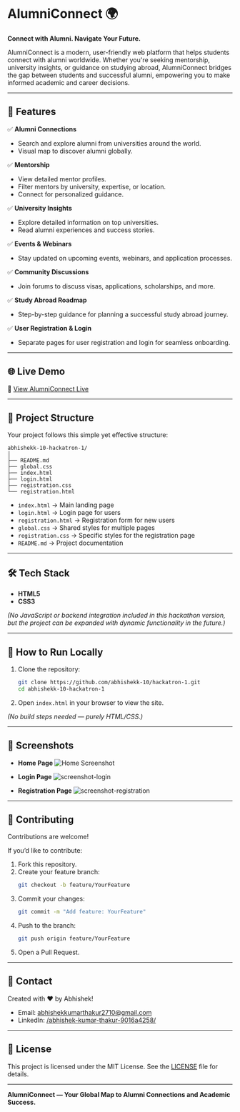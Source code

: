 # AlumniConnect 🌍

**Connect with Alumni. Navigate Your Future.**

AlumniConnect is a modern, user-friendly web platform that helps students connect with alumni worldwide. Whether you're seeking mentorship, university insights, or guidance on studying abroad, AlumniConnect bridges the gap between students and successful alumni, empowering you to make informed academic and career decisions.

---

## 🚀 Features

✅ **Alumni Connections**

- Search and explore alumni from universities around the world.
- Visual map to discover alumni globally.

✅ **Mentorship**

- View detailed mentor profiles.
- Filter mentors by university, expertise, or location.
- Connect for personalized guidance.

✅ **University Insights**

- Explore detailed information on top universities.
- Read alumni experiences and success stories.

✅ **Events & Webinars**

- Stay updated on upcoming events, webinars, and application processes.

✅ **Community Discussions**

- Join forums to discuss visas, applications, scholarships, and more.

✅ **Study Abroad Roadmap**

- Step-by-step guidance for planning a successful study abroad journey.

✅ **User Registration & Login**

- Separate pages for user registration and login for seamless onboarding.

---

## 🌐 Live Demo

🔗 [View AlumniConnect Live](https://hackatron-1-bxbr.vercel.app/)  

---

## 📁 Project Structure

Your project follows this simple yet effective structure:

```
abhishekk-10-hackatron-1/
│
├── README.md
├── global.css
├── index.html
├── login.html
├── registration.css
└── registration.html
````

- `index.html` → Main landing page
- `login.html` → Login page for users
- `registration.html` → Registration form for new users
- `global.css` → Shared styles for multiple pages
- `registration.css` → Specific styles for the registration page
- `README.md` → Project documentation

---

## 🛠️ Tech Stack

- **HTML5**
- **CSS3**

*(No JavaScript or backend integration included in this hackathon version, but the project can be expanded with dynamic functionality in the future.)*

---

## 🎯 How to Run Locally

1. Clone the repository:

    ```bash
    git clone https://github.com/abhishekk-10/hackatron-1.git
    cd abhishekk-10-hackatron-1
    ```

2. Open `index.html` in your browser to view the site.

*(No build steps needed — purely HTML/CSS.)*

---

## 📸 Screenshots

- **Home Page**
  ![Home Screenshot](https://github.com/user-attachments/assets/2a1ea569-0ce2-4590-b7f4-7873e5402b4c)


- **Login Page**
  ![screenshot-login](https://github.com/user-attachments/assets/f12a3656-8a20-4878-8a5d-dd4441a5076f)

- **Registration Page**
  ![screenshot-registration](https://github.com/user-attachments/assets/1b1d3f4f-fdfb-4974-8d2c-5cfbff53b4c8)


---

## 🤝 Contributing

Contributions are welcome!

If you’d like to contribute:

1. Fork this repository.
2. Create your feature branch:
    ```bash
    git checkout -b feature/YourFeature
    ```
3. Commit your changes:
    ```bash
    git commit -m "Add feature: YourFeature"
    ```
4. Push to the branch:
    ```bash
    git push origin feature/YourFeature
    ```
5. Open a Pull Request.

---

## 📧 Contact

Created with ❤️ by Abhishek!  

- Email: [abhishekkumarthakur2710@gmail.com](mailto:abhishekkumarthakur2710@gmail.com)
- LinkedIn: [/abhishek-kumar-thakur-9016a4258/](https://www.linkedin.com/in/abhishek-kumar-thakur-9016a4258/)

---

## 📄 License

This project is licensed under the MIT License. See the [LICENSE](./LICENSE) file for details.

---

**AlumniConnect — Your Global Map to Alumni Connections and Academic Success.**
